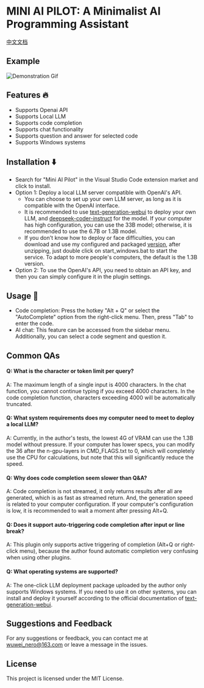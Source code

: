 # MINI AI PILOT: A Minimalist AI Programming Assistant

[中文文档](./README_CN.md)

## Example
![Demonstration Gif](./demo.gif)

## Features 🔥
- Supports Openai API
- Supports Local LLM
- Supports code completion
- Supports chat functionality
- Supports question and answer for selected code
- Supports Windows systems

## Installation ⬇️ 
- Search for "Mini AI Pilot" in the Visual Studio Code extension market and click to install.
- Option 1: Deploy a local LLM server compatible with OpenAI's API.
  - You can choose to set up your own LLM server, as long as it is compatible with the OpenAI interface.
  - It is recommended to use [text-generation-webui](https://github.com/oobabooga/text-generation-webui) to deploy your own LLM, and [deepseek-coder-instruct](https://github.com/deepseek-ai/DeepSeek-Coder) for the model. If your computer has high configuration, you can use the 33B model; otherwise, it is recommended to use the 6.7B or 1.3B model.
  - If you don't know how to deploy or face difficulties, you can download and use my configured and packaged [version](https://pan.baidu.com/s/16uU5ToqEHEaMtFJbF05EGg?pwd=1234), after unzipping, just double click on start_windows.bat to start the service. To adapt to more people's computers, the default is the 1.3B version.
- Option 2: To use the OpenAI's API, you need to obtain an API key, and then you can simply configure it in the plugin settings.

## Usage 🚀 
- Code completion: Press the hotkey "Alt + Q" or select the "AutoComplete" option from the right-click menu. Then, press "Tab" to enter the code.
- AI chat: This feature can be accessed from the sidebar menu. Additionally, you can select a code segment and question it.

## Common QAs
#### Q: What is the character or token limit per query?
A: The maximum length of a single input is 4000 characters. In the chat function, you cannot continue typing if you exceed 4000 characters. In the code completion function, characters exceeding 4000 will be automatically truncated.
#### Q: What system requirements does my computer need to meet to deploy a local LLM?
A: Currently, in the author's tests, the lowest 4G of VRAM can use the 1.3B model without pressure. If your computer has lower specs, you can modify the 36 after the n-gpu-layers in CMD_FLAGS.txt to 0, which will completely use the CPU for calculations, but note that this will significantly reduce the speed.
#### Q: Why does code completion seem slower than Q&A?
A: Code completion is not streamed, it only returns results after all are generated, which is as fast as streamed return. And, the generation speed is related to your computer configuration. If your computer's configuration is low, it is recommended to wait a moment after pressing Alt+Q.
#### Q: Does it support auto-triggering code completion after input or line break?
A: This plugin only supports active triggering of completion (Alt+Q or right-click menu), because the author found automatic completion very confusing when using other plugins.
#### Q: What operating systems are supported?
A: The one-click LLM deployment package uploaded by the author only supports Windows systems. If you need to use it on other systems, you can install and deploy it yourself according to the official documentation of [text-generation-webui](https://github.com/oobabooga/text-generation-webui).

## Suggestions and Feedback
For any suggestions or feedback, you can contact me at wuwei_nero@163.com or leave a message in the issues.

## License
This project is licensed under the MIT License.